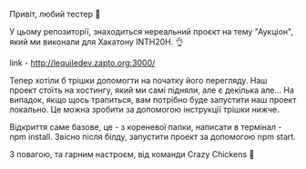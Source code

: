 Привіт, любий тестер 🥰

У цьому репозиторії, знаходиться нереальний проєкт на тему "Аукціон", який ми виконали для Хакатону INTH20H. 👌

link - http://lequiledev.zapto.org:3000/

Тепер хотіли б трішки допомогти на початку його перегляду. Наш проект стоїть на хостингу, який ми самі підняли, але є декілька але...
На випадок, якщо щось трапиться, вам потрібно буде запустити наш проект локально. Це можна зробити за допомогою інструкції трішки нижче.

Відкриття саме базове, це - з кореневої папки, написати в термінал - npm install.
Звісно після білду, запустити проект за допомогою npm start.

З повагою, та гарним настроєм, від команди Crazy Chickens 🤗
